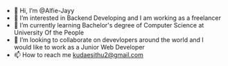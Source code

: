 - 👋 Hi, I’m @Alfie-Jayy
- 👀 I’m interested in Backend Developing and I am working as a freelancer
- 🌱 I’m currently learning Bachelor's degree of Computer Science at University Of the People
- 💞️ I’m looking to collaborate on devevlopers around the world and I would like to work as a Junior Web Developer
- 📫 How to reach me kudaesithu2@gmail.com


